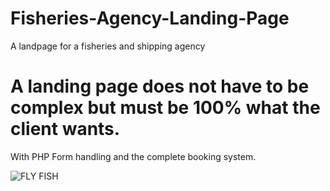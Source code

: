# Fisheries-Agency-Landing-Page
A landpage for  a fisheries and shipping agency

# A landing page does not have to be complex but must be 100% what the client wants.

With PHP Form handling and the complete booking system.

![FLY FISH](https://user-images.githubusercontent.com/97826144/180297055-a167ab54-4de3-4dc7-84e7-fcb9b259b93e.png)
